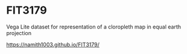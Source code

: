 # FIT3179
Vega Lite dataset for representation of a cloropleth map in equal earth projection

https://namith1003.github.io/FIT3179/
